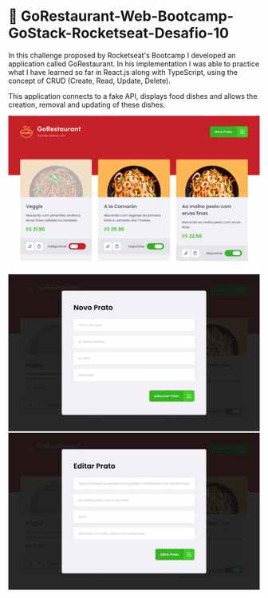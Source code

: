 <h1>🚀 GoRestaurant-Web-Bootcamp-GoStack-Rocketseat-Desafio-10</h1>

<p>
In this challenge proposed by Rocketseat's Bootcamp I developed an application called GoRestaurant.
In his implementation I was able to practice what I have learned so far in React.js along with TypeScript, using the concept of CRUD (Create, Read, Update, Delete).
  
This application connects to a fake API, displays food dishes and allows the creation, removal and updating of these dishes.
</p>

![](tela01.png)
![](tela02.png)
![](tela03.png)
